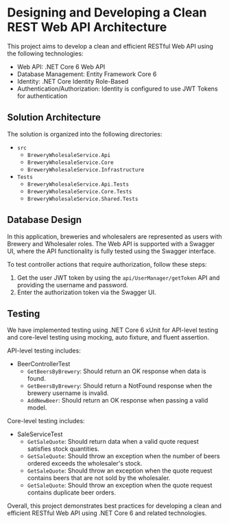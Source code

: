 # Designing and Developing a Clean REST Web API Architecture

This project aims to develop a clean and efficient RESTful Web API using the following technologies:

- Web API: .NET Core 6 Web API
- Database Management: Entity Framework Core 6
- Identity: .NET Core Identity Role-Based
- Authentication/Authorization: Identity is configured to use JWT Tokens for authentication

## Solution Architecture

The solution is organized into the following directories:

- `src`
  - `BreweryWholesaleService.Api`
  - `BreweryWholesaleService.Core`
  - `BreweryWholesaleService.Infrastructure`
- `Tests`
  - `BreweryWholesaleService.Api.Tests`
  - `BreweryWholesaleService.Core.Tests`
  - `BreweryWholesaleService.Shared.Tests`

## Database Design

In this application, breweries and wholesalers are represented as users with Brewery and Wholesaler roles. The Web API is supported with a Swagger UI, where the API functionality is fully tested using the Swagger interface.

To test controller actions that require authorization, follow these steps:

1. Get the user JWT token by using the `api/UserManager/getToken` API and providing the username and password.
2. Enter the authorization token via the Swagger UI.

## Testing

We have implemented testing using .NET Core 6 xUnit for API-level testing and core-level testing using mocking, auto fixture, and fluent assertion.

API-level testing includes:

- BeerControllerTest
  - `GetBeersByBrewery`: Should return an OK response when data is found.
  - `GetBeersByBrewery`: Should return a NotFound response when the brewery username is invalid.
  - `AddNewBeer`: Should return an OK response when passing a valid model.

Core-level testing includes:

- SaleServiceTest
  - `GetSaleQuote`: Should return data when a valid quote request satisfies stock quantities.
  - `GetSaleQuote`: Should throw an exception when the number of beers ordered exceeds the wholesaler's stock.
  - `GetSaleQuote`: Should throw an exception when the quote request contains beers that are not sold by the wholesaler.
  - `GetSaleQuote`: Should throw an exception when the quote request contains duplicate beer orders.

Overall, this project demonstrates best practices for developing a clean and efficient RESTful Web API using .NET Core 6 and related technologies.
